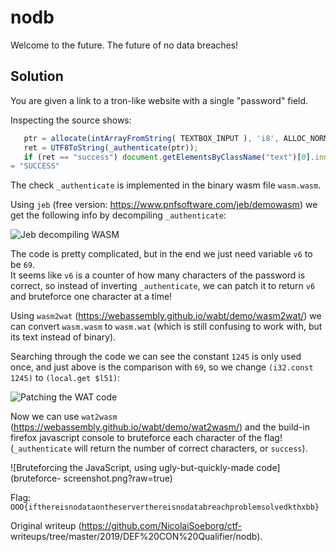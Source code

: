 # nodb

Welcome to the future. The future of no data breaches!

## Solution

You are given a link to a tron-like website with a single "password" field.

Inspecting the source shows:

```javascript  
   ptr = allocate(intArrayFromString( TEXTBOX_INPUT ), 'i8', ALLOC_NORMAL);  
   ret = UTF8ToString(_authenticate(ptr));  
   if (ret == "success") document.getElementsByClassName("text")[0].innerText
= "SUCCESS"  
```

The check `_authenticate` is implemented in the binary wasm file `wasm.wasm`.

Using `jeb` (free version: https://www.pnfsoftware.com/jeb/demowasm) we get
the following info by decompiling `_authenticate`:

![Jeb decompiling WASM](jeb-screenshot.png?raw=true)

The code is pretty complicated, but in the end we just need variable `v6` to
be `69`.  
It seems like `v6` is a counter of how many characters of the password is
correct, so instead of inverting `_authenticate`, we can patch it to return
`v6` and bruteforce one character at a time!

Using `wasm2wat` (https://webassembly.github.io/wabt/demo/wasm2wat/) we can
convert `wasm.wasm` to `wasm.wat` (which is still confusing to work with, but
its text instead of binary).

Searching through the code we can see the constant `1245` is only used once,
and just above is the comparison with `69`, so we change `(i32.const 1245)` to
`(local.get $l51)`:

![Patching the WAT code](patching-wat-screenshot.png?raw=true)

Now we can use `wat2wasm` (https://webassembly.github.io/wabt/demo/wat2wasm/)
and the build-in firefox javascript console to bruteforce each character of
the flag!  (`_authenticate` will return the number of correct characters, or
`success`).

![Bruteforcing the JavaScript, using ugly-but-quickly-made code](bruteforce-
screenshot.png?raw=true)

Flag: `OOO{ifthereisnodataontheserverthereisnodatabreachproblemsolvedkthxbb}`  

Original writeup (https://github.com/NicolaiSoeborg/ctf-
writeups/tree/master/2019/DEF%20CON%20Qualifier/nodb).